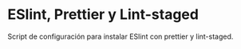 # ESlint, Prettier y Lint-staged

Script de configuración para instalar ESlint con prettier y lint-staged.
